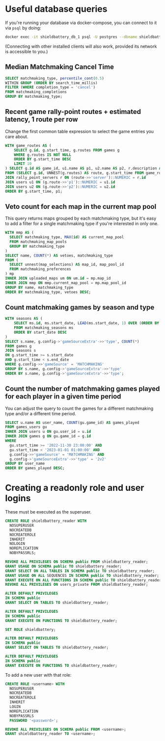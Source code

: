 # Useful database queries

If you're running your database via docker-compose, you can connect to it via `psql` by doing:

```sh
docker exec -it shieldbattery_db_1 psql -U postgres --dbname shieldbattery
```

(Connecting with other installed clients will also work, provided its network is accessible to you.)

## Median Matchmaking Cancel Time

```sql
SELECT matchmaking_type, percentile_cont(0.5)
WITHIN GROUP (ORDER BY search_time_millis)
FILTER (WHERE completion_type = 'cancel')
FROM matchmaking_completions
GROUP BY matchmaking_type;
```

## Recent game rally-point routes + estimated latency, 1 route per row

Change the first common table expression to select the game entries you care about.

```sql
WITH game_routes AS (
	SELECT g.id, g.start_time, g.routes FROM games g
	WHERE g.routes IS NOT NULL
	ORDER BY g.start_time DESC
	LIMIT 10
) SELECT g.id AS game_id, u1.name AS p1, u2.name AS p2, r.description AS "server", g.route->>'latency' AS latency
FROM (SELECT g.id, UNNEST(g.routes) AS route, g.start_time FROM game_routes g) g
JOIN rally_point_servers r ON (route->>'server')::NUMERIC = r.id
JOIN users u1 ON (g.route->>'p1')::NUMERIC = u1.id
JOIN users u2 ON (g.route->>'p2')::NUMERIC = u2.id
ORDER BY g.start_time, p1;
```

## Veto count for each map in the current map pool

This query returns maps grouped by each matchmaking type, but it's easy to add a filter for a
single matchmaking type if you're interested in only one.

```sql
WITH mmp AS (
  SELECT matchmaking_type, MAX(id) AS current_map_pool
  FROM matchmaking_map_pools
  GROUP BY matchmaking_type
)
SELECT name, COUNT(*) AS vetoes, matchmaking_type
FROM (
  SELECT unnest(map_selections) AS map_id, map_pool_id
  FROM matchmaking_preferences
) mp
INNER JOIN uploaded_maps um ON um.id = mp.map_id
INNER JOIN mmp ON mmp.current_map_pool = mp.map_pool_id
GROUP BY name, matchmaking_type
ORDER BY matchmaking_type, vetoes DESC;
```

## Count matchmaking games by season and type

```sql
WITH seasons AS (
	SELECT ms.id, ms.start_date, LEAD(ms.start_date, 1) OVER (ORDER BY start_date) end_date, ms.name
	FROM matchmaking_seasons ms
	ORDER BY start_date DESC
)
SELECT s.name, g.config->'gameSourceExtra'->>'type', COUNT(*)
FROM games g
JOIN seasons s
ON g.start_time >= s.start_date
AND g.start_time < s.end_date
WHERE g.config->>'gameSource' = 'MATCHMAKING'
GROUP BY s.name, g.config->'gameSourceExtra'->>'type'
ORDER BY s.name, g.config->'gameSourceExtra'->>'type';
```

## Count the number of matchmaking games played for each player in a given time period

You can adjust the query to count the games for a different matchmaking type and/or a different time
period.

```sql
SELECT u.name AS user_name, COUNT(gu.game_id) AS games_played
FROM games_users gu
INNER JOIN users u ON gu.user_id = u.id
INNER JOIN games g ON gu.game_id = g.id
WHERE
  gu.start_time >= '2022-11-30 23:00:00' AND
  gu.start_time < '2023-01-01 01:00:00' AND
  g.config->>'gameSource' = 'MATCHMAKING' AND
  g.config->'gameSourceExtra'->>'type' = '2v2'
GROUP BY user_name
ORDER BY games_played DESC;
```

# Creating a readonly role and user logins

These must be executed as the superuser.

```sql
CREATE ROLE shieldbattery_reader WITH
  NOSUPERUSER
  NOCREATEDB
  NOCREATEROLE
  INHERIT
  NOLOGIN
  NOREPLICATION
  NOBYPASSRLS;

REVOKE ALL PRIVILEGES ON SCHEMA public FROM shieldbattery_reader;
GRANT USAGE ON SCHEMA public TO shieldbattery_reader;
GRANT SELECT ON ALL TABLES IN SCHEMA public TO shieldbattery_reader;
GRANT USAGE ON ALL SEQUENCES IN SCHEMA public TO shieldbattery_reader;
GRANT EXECUTE ON ALL FUNCTIONS IN SCHEMA public TO shieldbattery_reader;
REVOKE ALL PRIVILEGES ON users_private FROM shieldbattery_reader;

ALTER DEFAULT PRIVILEGES
IN SCHEMA public
GRANT SELECT ON TABLES TO shieldbattery_reader;

ALTER DEFAULT PRIVILEGES
IN SCHEMA public
GRANT EXECUTE ON FUNCTIONS TO shieldbattery_reader;

SET ROLE shieldbattery;

ALTER DEFAULT PRIVILEGES
IN SCHEMA public
GRANT SELECT ON TABLES TO shieldbattery_reader;

ALTER DEFAULT PRIVILEGES
IN SCHEMA public
GRANT EXECUTE ON FUNCTIONS TO shieldbattery_reader;
```

To add a new user with that role:

```sql
CREATE ROLE <username> WITH
  NOSUPERUSER
  NOCREATEDB
  NOCREATEROLE
  INHERIT
  LOGIN
  NOREPLICATION
  NOBYPASSRLS
  PASSWORD '<password>';

REVOKE ALL PRIVILEGES ON SCHEMA public FROM <username>;
GRANT shieldbattery_reader TO <username>;
```
